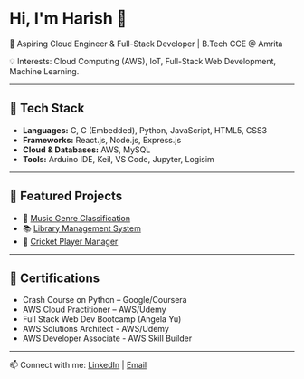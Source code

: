 # Hi, I'm Harish 👋  

🚀 Aspiring Cloud Engineer & Full-Stack Developer | B.Tech CCE @ Amrita  

💡 Interests: Cloud Computing (AWS), IoT, Full-Stack Web Development, Machine Learning.  

---
## 🔨 Tech Stack
- **Languages:** C, C (Embedded), Python, JavaScript, HTML5, CSS3  
- **Frameworks:** React.js, Node.js, Express.js  
- **Cloud & Databases:** AWS, MySQL  
- **Tools:** Arduino IDE, Keil, VS Code, Jupyter, Logisim  

---
## 📌 Featured Projects
- 🎵 [Music Genre Classification](https://github.com/harishrm/MusicGenreClassification)  
- 📚 [Library Management System](https://github.com/harishrm/LibraryManagementSystem)  
- 🏏 [Cricket Player Manager](https://github.com/harishrm/PlayerManagementDB)  

---
## 📜 Certifications
- Crash Course on Python – Google/Coursera  
- AWS Cloud Practitioner – AWS/Udemy
- Full Stack Web Dev Bootcamp (Angela Yu)   
- AWS Solutions Architect - AWS/Udemy
- AWS Developer Associate - AWS Skill Builder 

---
📫 Connect with me: [LinkedIn](https://linkedin.com/in/) | [Email](mailto:harishrm0036@gmail.com)

<!--
**harishrm-03/harishrm-03** is a ✨ _special_ ✨ repository because its `README.md` (this file) appears on your GitHub profile.

Here are some ideas to get you started:

- 🔭 I’m currently working on ...
- 🌱 I’m currently learning ...
- 👯 I’m looking to collaborate on ...
- 🤔 I’m looking for help with ...
- 💬 Ask me about ...
- 📫 How to reach me: ...
- 😄 Pronouns: ...
- ⚡ Fun fact: ...
-->
